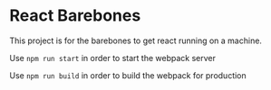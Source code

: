 # React Barebones
This project is for the barebones to get react running on a machine.

Use `npm run start` in order to start the webpack server

Use `npm run build` in order to build the webpack for production